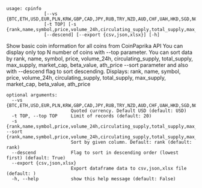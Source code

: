 ```
usage: cpinfo
              [--vs {BTC,ETH,USD,EUR,PLN,KRW,GBP,CAD,JPY,RUB,TRY,NZD,AUD,CHF,UAH,HKD,SGD,NGN,PHP,MXN,BRL,THB,CLP,CNY,CZK,DKK,HUF,IDR,ILS,INR,MYR,NOK,PKR,SEK,TWD,ZAR,VND,BOB,COP,PEN,ARS,ISK}]
              [-t TOP] [-s {rank,name,symbol,price,volume_24h,circulating_supply,total_supply,max_supply,ath_price,market_cap,beta_value}]
              [--descend] [--export {csv,json,xlsx}] [-h]
```

Show basic coin information for all coins from CoinPaprika API You can display only top N number of coins with --top parameter. You can sort data by
rank, name, symbol, price, volume_24h, circulating_supply, total_supply, max_supply, market_cap, beta_value, ath_price --sort parameter and also with
--descend flag to sort descending. Displays: rank, name, symbol, price, volume_24h, circulating_supply, total_supply, max_supply, market_cap, beta_value, ath_price

```
optional arguments:
  --vs {BTC,ETH,USD,EUR,PLN,KRW,GBP,CAD,JPY,RUB,TRY,NZD,AUD,CHF,UAH,HKD,SGD,NGN,PHP,MXN,BRL,THB,CLP,CNY,CZK,DKK,HUF,IDR,ILS,INR,MYR,NOK,PKR,SEK,TWD,ZAR,VND,BOB,COP,PEN,ARS,ISK}
                        Quoted currency. Default USD (default: USD)
  -t TOP, --top TOP     Limit of records (default: 20)
  -s {rank,name,symbol,price,volume_24h,circulating_supply,total_supply,max_supply,ath_price,market_cap,beta_value}, --sort {rank,name,symbol,price,volume_24h,circulating_supply,total_supply,max_supply,ath_price,market_cap,beta_value}
                        Sort by given column. Default: rank (default: rank)
  --descend             Flag to sort in descending order (lowest first) (default: True)
  --export {csv,json,xlsx}
                        Export dataframe data to csv,json,xlsx file (default: )
  -h, --help            show this help message (default: False)
```
